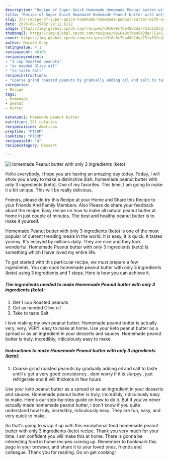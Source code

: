```yaml
---
description: "Recipe of Super Quick Homemade Homemade Peanut butter with only 3 ingredients (keto)"
title: "Recipe of Super Quick Homemade Homemade Peanut butter with only 3 ingredients (keto)"
slug: 373-recipe-of-super-quick-homemade-homemade-peanut-butter-with-only-3-ingredients-keto
date: 2020-08-29T02:29:12.611Z
image: https://img-global.cpcdn.com/recipes/d916e8c7ba45d2da/751x532cq70/homemade-peanut-butter-with-only-3-ingredients-keto-recipe-main-photo.jpg
thumbnail: https://img-global.cpcdn.com/recipes/d916e8c7ba45d2da/751x532cq70/homemade-peanut-butter-with-only-3-ingredients-keto-recipe-main-photo.jpg
cover: https://img-global.cpcdn.com/recipes/d916e8c7ba45d2da/751x532cq70/homemade-peanut-butter-with-only-3-ingredients-keto-recipe-main-photo.jpg
author: Harold Gray
ratingvalue: 4.1
reviewcount: 48106
recipeingredient:
- "1 cup Roasted peanuts"
- "as needed Olive oil"
- "to taste Salt"
recipeinstructions:
- "Coarse grind roasted peanuts by gradually adding oil and salt to taste untill u get a very good consistency.. dont worry if it is slurpyy.. just refrigerate and it will thickens in few hours"
categories:
- Recipe
tags:
- homemade
- peanut
- butter

katakunci: homemade peanut butter 
nutrition: 261 calories
recipecuisine: American
preptime: "PT18M"
cooktime: "PT33M"
recipeyield: "4"
recipecategory: Dessert

---
```



![Homemade Peanut butter with only 3 ingredients (keto)](https://img-global.cpcdn.com/recipes/d916e8c7ba45d2da/751x532cq70/homemade-peanut-butter-with-only-3-ingredients-keto-recipe-main-photo.jpg)

Hello everybody, I hope you are having an amazing day today. Today, I will show you a way to make a distinctive dish, homemade peanut butter with only 3 ingredients (keto). One of my favorites. This time, I am going to make it a bit unique. This will be really delicious.

Friends, please do try this Recipe at your Home and Share this Recipe to your Friends And Family Members. Also Please do share your feedback about the recipe. Easy recipe on how to make all natural peanut butter at home in just couple of minutes. The best and healthy peanut butter is to make it yourself.

Homemade Peanut butter with only 3 ingredients (keto) is one of the most popular of current trending meals in the world. It is easy, it is quick, it tastes yummy. It's enjoyed by millions daily. They are nice and they look wonderful. Homemade Peanut butter with only 3 ingredients (keto) is something which I have loved my entire life.


To get started with this particular recipe, we must prepare a few ingredients. You can cook homemade peanut butter with only 3 ingredients (keto) using 3 ingredients and 1 steps. Here is how you can achieve it.

<!--inarticleads1-->

##### The ingredients needed to make Homemade Peanut butter with only 3 ingredients (keto):

1. Get 1 cup Roasted peanuts
1. Get as needed Olive oil
1. Take to taste Salt


I love making my own peanut butter. Homemade peanut butter is actually very, very, VERY, easy to make at home. Use your keto peanut butter as a spread or as an ingredient in your desserts and sauces. Homemade peanut butter is truly, incredibly, ridiculously easy to make. 

<!--inarticleads2-->

##### Instructions to make Homemade Peanut butter with only 3 ingredients (keto):

1. Coarse grind roasted peanuts by gradually adding oil and salt to taste untill u get a very good consistency.. dont worry if it is slurpyy.. just refrigerate and it will thickens in few hours


Use your keto peanut butter as a spread or as an ingredient in your desserts and sauces. Homemade peanut butter is truly, incredibly, ridiculously easy to make. Here&#39;s our step-by-step guide on how to do it. But if you&#39;ve never actually made homemade peanut butter, I don&#39;t know if you quite understand how truly, incredibly, ridiculously easy. They are fun, easy, and very quick to make. 

So that's going to wrap it up with this exceptional food homemade peanut butter with only 3 ingredients (keto) recipe. Thank you very much for your time. I am confident you will make this at home. There is gonna be interesting food in home recipes coming up. Remember to bookmark this page in your browser, and share it to your loved ones, friends and colleague. Thank you for reading. Go on get cooking!
